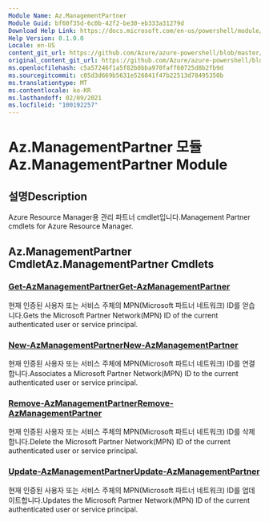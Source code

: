 ```yaml
---
Module Name: Az.ManagementPartner
Module Guid: bf60f35d-6c0b-42f2-be30-eb333a31279d
Download Help Link: https://docs.microsoft.com/en-us/powershell/module/az.managementpartner
Help Version: 0.1.0.0
Locale: en-US
content_git_url: https://github.com/Azure/azure-powershell/blob/master/src/ManagementPartner/ManagementPartner/help/Az.ManagementPartner.md
original_content_git_url: https://github.com/Azure/azure-powershell/blob/master/src/ManagementPartner/ManagementPartner/help/Az.ManagementPartner.md
ms.openlocfilehash: c5a57246f1a5f82b8bba970faff60725d8b2fb9d
ms.sourcegitcommit: c05d3d669b5631e526841f47b22513d78495350b
ms.translationtype: MT
ms.contentlocale: ko-KR
ms.lasthandoff: 02/09/2021
ms.locfileid: "100192257"
---
```

# <span data-ttu-id="d33d0-101">Az.ManagementPartner 모듈</span><span class="sxs-lookup"><span data-stu-id="d33d0-101">Az.ManagementPartner Module</span></span>
## <span data-ttu-id="d33d0-102">설명</span><span class="sxs-lookup"><span data-stu-id="d33d0-102">Description</span></span>
<span data-ttu-id="d33d0-103">Azure Resource Manager용 관리 파트너 cmdlet입니다.</span><span class="sxs-lookup"><span data-stu-id="d33d0-103">Management Partner cmdlets for Azure Resource Manager.</span></span>

## <span data-ttu-id="d33d0-104">Az.ManagementPartner Cmdlet</span><span class="sxs-lookup"><span data-stu-id="d33d0-104">Az.ManagementPartner Cmdlets</span></span>
### [<span data-ttu-id="d33d0-105">Get-AzManagementPartner</span><span class="sxs-lookup"><span data-stu-id="d33d0-105">Get-AzManagementPartner</span></span>](Get-AzManagementPartner.md)
<span data-ttu-id="d33d0-106">현재 인증된 사용자 또는 서비스 주체의 MPN(Microsoft 파트너 네트워크) ID를 얻습니다.</span><span class="sxs-lookup"><span data-stu-id="d33d0-106">Gets the Microsoft Partner Network(MPN) ID of the current authenticated user or service principal.</span></span> 

### [<span data-ttu-id="d33d0-107">New-AzManagementPartner</span><span class="sxs-lookup"><span data-stu-id="d33d0-107">New-AzManagementPartner</span></span>](New-AzManagementPartner.md)
<span data-ttu-id="d33d0-108">현재 인증된 사용자 또는 서비스 주체에 MPN(Microsoft 파트너 네트워크) ID를 연결합니다.</span><span class="sxs-lookup"><span data-stu-id="d33d0-108">Associates a Microsoft Partner Network(MPN) ID to the current authenticated user or service principal.</span></span>

### [<span data-ttu-id="d33d0-109">Remove-AzManagementPartner</span><span class="sxs-lookup"><span data-stu-id="d33d0-109">Remove-AzManagementPartner</span></span>](Remove-AzManagementPartner.md)
<span data-ttu-id="d33d0-110">현재 인증된 사용자 또는 서비스 주체의 MPN(Microsoft 파트너 네트워크) ID를 삭제합니다.</span><span class="sxs-lookup"><span data-stu-id="d33d0-110">Delete the Microsoft Partner Network(MPN) ID of the current authenticated user or service principal.</span></span>

### [<span data-ttu-id="d33d0-111">Update-AzManagementPartner</span><span class="sxs-lookup"><span data-stu-id="d33d0-111">Update-AzManagementPartner</span></span>](Update-AzManagementPartner.md)
<span data-ttu-id="d33d0-112">현재 인증된 사용자 또는 서비스 주체의 MPN(Microsoft 파트너 네트워크) ID를 업데이트합니다.</span><span class="sxs-lookup"><span data-stu-id="d33d0-112">Updates the Microsoft Partner Network(MPN) ID of the current authenticated user or service principal.</span></span>


